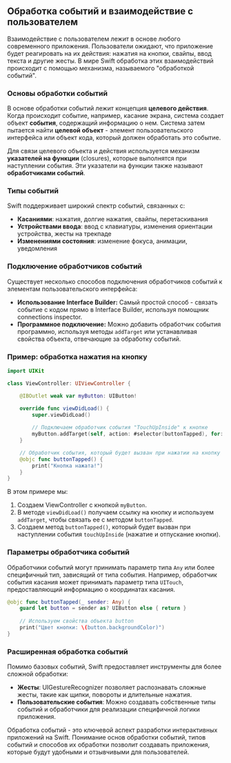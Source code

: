 ## Обработка событий и взаимодействие с пользователем

Взаимодействие с пользователем лежит в основе любого современного приложения. Пользователи ожидают, что приложение будет реагировать на их действия: нажатия на кнопки, свайпы, ввод текста и другие жесты. В мире Swift обработка этих взаимодействий происходит с помощью механизма, называемого "обработкой событий".

### Основы обработки событий

В основе обработки событий лежит концепция **целевого действия**. Когда происходит событие, например, касание экрана, система создает объект **события**, содержащий информацию о нем.  Система затем пытается найти **целевой объект** - элемент пользовательского интерфейса или объект кода, который должен обработать это событие.

Для связи целевого объекта и действия используется механизм **указателей на функции** (closures), которые выполнятся при наступлении события.  Эти указатели на функции также называют **обработчиками событий**.

### Типы событий

Swift поддерживает широкий спектр событий, связанных с:

* **Касаниями**: нажатия, долгие нажатия, свайпы, перетаскивания
* **Устройствами ввода**: ввод с клавиатуры, изменения ориентации устройства, жесты на трекпаде
* **Изменениями состояния**: изменение фокуса, анимации, уведомления

### Подключение обработчиков событий

Существует несколько способов подключения обработчиков событий к элементам пользовательского интерфейса:

* **Использование Interface Builder:** Самый простой способ - связать событие с кодом прямо в Interface Builder, используя помощник connections inspector. 
* **Программное подключение:**  Можно добавить обработчик события программно, используя методы `addTarget` или устанавливая свойства объекта, отвечающие за обработку событий.

### Пример: обработка нажатия на кнопку

```swift
import UIKit

class ViewController: UIViewController {

    @IBOutlet weak var myButton: UIButton!

    override func viewDidLoad() {
        super.viewDidLoad()
        
        // Подключаем обработчик события "TouchUpInside" к кнопке
        myButton.addTarget(self, action: #selector(buttonTapped), for: .touchUpInside)
    }

    // Обработчик события, который будет вызван при нажатии на кнопку
    @objc func buttonTapped() {
        print("Кнопка нажата!")
    }
}
```

В этом примере мы:

1. Создаем ViewController с кнопкой `myButton`.
2. В методе `viewDidLoad()` получаем ссылку на кнопку и используем `addTarget`, чтобы связать ее с методом `buttonTapped`.
3. Создаем метод `buttonTapped()`, который будет вызван при наступлении события `touchUpInside` (нажатие и отпускание кнопки).

### Параметры обработчика событий

Обработчики событий могут принимать параметр типа `Any` или более специфичный тип, зависящий от типа события. Например, обработчик события касания может принимать параметр типа `UITouch`, предоставляющий информацию о координатах касания.

```swift
@objc func buttonTapped(_ sender: Any) {
    guard let button = sender as? UIButton else { return }
    
    // Используем свойства объекта button
    print("Цвет кнопки: \(button.backgroundColor)")
}
```

### Расширенная обработка событий

Помимо базовых событий, Swift предоставляет инструменты для более сложной обработки:

* **Жесты**: UIGestureRecognizer позволяет распознавать сложные жесты, такие как щипки, повороты и длительные нажатия.
* **Пользовательские события**: Можно создавать собственные типы событий и обработчики для реализации специфичной логики приложения.

Обработка событий - это ключевой аспект разработки интерактивных приложений на Swift.  Понимание основ обработки событий, типов событий и способов их обработки позволит создавать приложения, которые будут удобными и отзывчивыми для пользователей.
